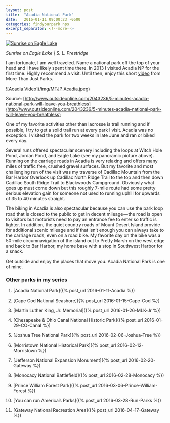 ```yaml
---
layout: post
title:  "Acadia National Park"
date:   2016-01-11 09:00:23 -0500
categories: findyourpark nps
excerpt_separator: <!--more-->
---
```


[![Sunrise on Eagle Lake](https://c2.staticflickr.com/8/7337/9092786386_277658582b_b.jpg)](https://flic.kr/p/eRuUB5)

<cite>Sunrise on Eagle Lake | S. L. Prestridge</cite>


I am fortunate, I am well traveled. Name a national park off the top of your head and I have likely spent time there. In 2013 I visited Acadia NP for the first time. Highly recommend a visit. Until then, enjoy this short [video](https://vimeo.com/148834441) from More Than Just Parks.

<!--more-->


[![Acadia Video](/img/MTJP Acadia.jpeg)](https://vimeo.com/148834441)

Source: [http://www.outsideonline.com/2043236/5-minutes-acadia-national-park-will-leave-you-breathless](http://www.outsideonline.com/2043236/5-minutes-acadia-national-park-will-leave-you-breathless)

One of my favorite activities other than lacrosse is trail running and if possible, I try to get a solid trail run at every park I visit. Acadia was no exception. I visited the park for two weeks in late June and ran or biked every day.

Several runs offered spectacular scenery including the loops at Witch Hole Pond, Jordan Pond, and Eagle Lake (see my panoramic picture above). Running on the carriage roads in Acadia is very relaxing and offers many miles of traffic free, crushed gravel surfaces. But my favorite and most challenging run of the visit was my traverse of Cadillac Mountain from the Bar Harbor Overlook up Cadillac North Ridge Trail to the top and then down Cadillac South Ridge Trail to Blackwoods Campground. Obviously what goes up must come down but this roughly 7-mile route had some pretty serious elevation gain for someone not used to running uphill for upwards of 35 to 40 minutes straight.

The biking in Acadia is also spectacular because you can use the park loop road that is closed to the public to get in decent mileage — the road is open to visitors but motorists need to pay an entrance fee to enter so traffic is lighter. In addition, the quiet country roads of Mount Desert Island provide for additional scenic mileage and if that isn’t enough you can always take to the carriage roads, even on a road bike. My favorite day on the bike was a 50-mile circumnavigation of the island out to Pretty Marsh on the west edge and back to Bar Harbor, my home base with a stop in Southwest Harbor for a snack.

Get outside and enjoy the places that move you. Acadia National Park is one of mine.



### Other parks in my series

1. [Acadia National Park]({% post_url 2016-01-11-Acadia %})

2. [Cape Cod National Seashore]({% post_url 2016-01-15-Cape-Cod %})

3. [Martin Luther King, Jr. Memorial]({% post_url 2016-01-26-MLK-Jr %})

4. [Chesapeake & Ohio Canal National Historic Park]({% post_url 2016-01-29-CO-Canal %})

5. [Joshua Tree National Park]({% post_url 2016-02-06-Joshua-Tree %})

6. [Morristown National Historical Park]({% post_url 2016-02-12-Morristown %})

7. [Jefferson National Expansion Monument]({% post_url 2016-02-20-Gateway %})

8. [Monocacy National Battlefield]({% post_url 2016-02-28-Monocacy %})

9. [Prince William Forest Park]({% post_url 2016-03-06-Prince-William-Forest %})

10. [You can run America’s Parks]({% post_url 2016-03-28-Run-Parks %})

11. [Gateway National Recreation Area]({% post_url 2016-04-17-Gateway %})